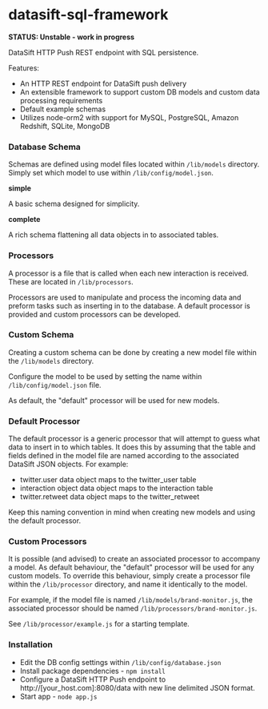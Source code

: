 datasift-sql-framework
======================

**STATUS: Unstable - work in progress**

DataSift HTTP Push REST endpoint with SQL persistence. 

Features:
* An HTTP REST endpoint for DataSift push delivery
* An extensible framework to support custom DB models and custom data processing requirements
* Default example schemas
* Utilizes node-orm2 with support for MySQL, PostgreSQL, Amazon Redshift, SQLite, MongoDB

### Database Schema

Schemas are defined using model files located within <code>/lib/models</code> directory. Simply set which model to use within <code>/lib/config/model.json</code>.

**simple**

A basic schema designed for simplicity.

**complete**

A rich schema flattening all data objects in to associated tables.

### Processors

A processor is a file that is called when each new interaction is received. These are located in <code>/lib/processors</code>.

Processors are used to manipulate and process the incoming data and preform tasks such as inserting in to the database. A default processor is provided and custom processors can be developed.


### Custom Schema

Creating a custom schema can be done by creating a new model file within the <code>/lib/models</code> directory.

Configure the model to be used by setting the name within <code>/lib/config/model.json</code> file.

As default, the "default" processor will be used for new models. 

### Default Processor

The default processor is a generic processor that will attempt to guess what data to insert in to which tables. It does this by assuming that the table and fields defined in the model file are named according to the associated DataSift JSON objects. For example:

 - twitter.user data object maps to the twitter_user table
 - interaction object data object maps to the interaction table
 - twitter.retweet data object maps to the twitter_retweet
 
Keep this naming convention in mind when creating new models and using the default processor. 

### Custom Processors

It is possible (and advised) to create an associated processor to accompany a model. As default behaviour, the "default" processor will be used for any custom models. 
To override this behaviour, simply create a processor file within the <code>/lib/processor</code> directory, and name it identically to the model.

For example, if the model file is named <code>/lib/models/brand-monitor.js</code>, the associated processor should be named <code>/lib/processors/brand-monitor.js</code>.

See <code>/lib/processor/example.js</code> for a starting template.  

### Installation
* Edit the DB config settings within <code>/lib/config/database.json</code>
* Install package dependencies - <code>npm install</code>
* Configure a DataSift HTTP Push endpoint to http://[your_host.com]:8080/data with new line delimited JSON format.
* Start app - <code>node app.js</code>